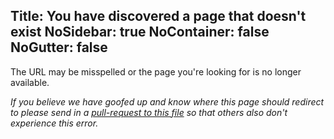 Title: You have discovered a page that doesn't exist
NoSidebar: true
NoContainer: false
NoGutter: false
---

The URL may be misspelled or the page you're looking for is no longer available.

_If you believe we have goofed up and know where this page should redirect to please send in a [pull-request to this file](https://github.com/reactiveui/website/blob/main/input/_redirects) so that others also don't experience this error._
